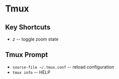 # Tmux

## Key Shortcuts
- *z* -- toggle zoom state

## Tmux Prompt
- ```source-file ~/.tmux.conf``` -- reload configuration
- ```tmux info``` -- HELP
